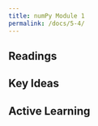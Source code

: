 ```yaml
---
title: numPy Module 1
permalink: /docs/5-4/
---
```

## Readings


## Key Ideas


## Active Learning

